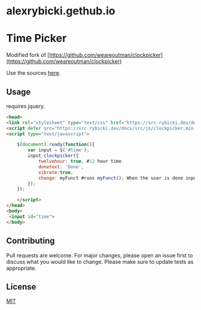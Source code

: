 # alexrybicki.gethub.io


# Time Picker
Modified fork of [https://github.com/weareoutman/clockpicker](https://github.com/weareoutman/clockpicker)

Use the sources [here](https://src.rybicki.dev/docs/src/index.html).
## Usage
requires jquery.
```html
<head>
<link rel="stylesheet" type="text/css" href="https://src.rybicki.dev/docs/src/index.html">
<script defer src="https://src.rybicki.dev/docs/src/js/clockpicker.min.js"></script>
<script type="text/javascript">
```
```javascript
    $(document).ready(function(){
        var input = $('#time');
        input.clockpicker({
            twelvehour: true, #12 hour time
            donetext: 'Done', 
            vibrate:true,
            change: myFunct #runs myFunct(); When the user is done inputting.
        });
    });
```
```html
    </script>
</head>
<body>
 <input id="time">
</body>
```
## Contributing
Pull requests are welcome. For major changes, please open an issue first to discuss what you would like to change.
Please make sure to update tests as appropriate.
## License
[MIT](https://choosealicense.com/licenses/mit/)
